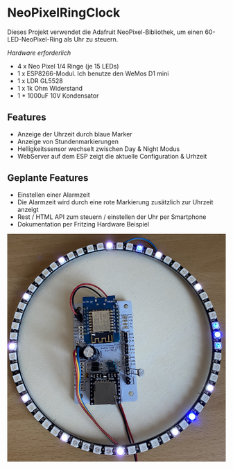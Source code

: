 # NeoPixelRingClock

Dieses Projekt verwendet die Adafruit NeoPixel-Bibliothek, um einen 60-LED-NeoPixel-Ring als Uhr zu steuern.

*Hardware erforderlich*
* 4 x Neo Pixel 1/4 Ringe (je 15 LEDs)
* 1 x ESP8266-Modul. Ich benutze den WeMos D1 mini
* 1 x LDR GL5528
* 1 x 1k Ohm Widerstand
* 1 * 1000uF 10V Kondensator

## Features
* Anzeige der Uhrzeit durch blaue Marker
* Anzeige von Stundenmarkierungen
* Helligkeitssensor wechselt zwischen Day & Night Modus
* WebServer auf dem ESP zeigt die aktuelle Configuration & Urhzeit

## Geplante Features
* Einstellen einer Alarmzeit
* Die Alarmzeit wird durch eine rote Markierung zusätzlich zur Uhrzeit anzeigt
* Rest / HTML API zum steuern / einstellen der Uhr per Smartphone
* Dokumentation per Fritzing Hardware Beispiel
 
 ![Hardware Beispiel](/doku/clock.jpg)
